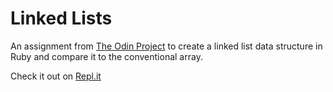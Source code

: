 # Linked Lists

An assignment from [The Odin Project](https://www.theodinproject.com/lessons/linked-lists) to create a linked list data structure in Ruby and compare it to the conventional array. 

Check it out on [Repl.it](https://repl.it/@dmmurphy/LinkedList#main.rb)